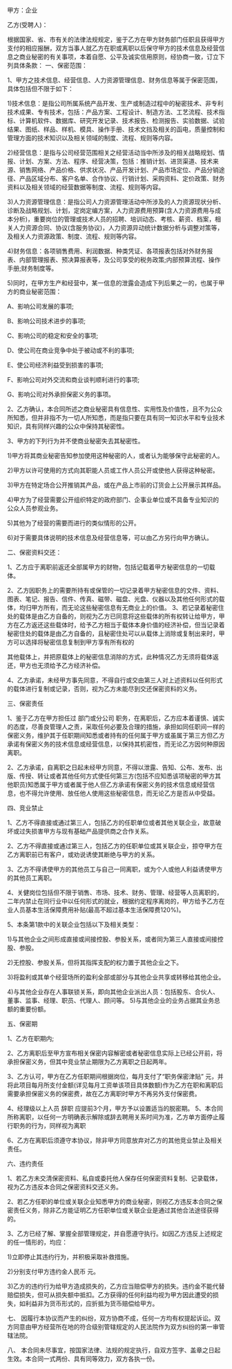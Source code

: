 
 



甲方：企业 




乙方(受聘人)：



根据国家、省、市有关的法律法规规定，鉴于乙方在甲方财务部门任职且获得甲方支付的相应报酬，双方当事人就乙方在职或离职以后保守甲方的技术信息及经营信息之商业秘密的有关事项，本着自愿、公平及诚实信用原则，经协商一致，订立下列具体条款： 一、保密范围：


1、甲方之技术信息、经营信息、人力资源管理信息、财务信息等属于保密范围，具体包括但不限于如下：


1)技术信息：是指公司所属系统产品开发、生产或制造过程中的秘密技术、非专利技术成果、专有技术，包括：产品方案、工程设计、制造方法、工艺流程、技术指标、计算机软件、数据库、研究开发记录、技术报告、检测报告、实验数据、试验结果、图纸、样品、样机、模具、操作手册、技术文挡及相关的函电，质量控制和管理方面的技术知识以及相关领域的制度、流程、规则等内容。 


2)经营信息：是指与公司经营范围相关之经营活动当中所涉及的相关战略规划、情报、计划、方案、方法、程序、经营决策，包括：推销计划、进货渠道、技术来源、销售网络、产品价格、供求状况、产品开发计划、产品市场定位、产品分销途径、产品区域分布、客户名单、合作协议、行销计划、采购资料、定价政策、财务资料以及相关领域的经营数据等制度、流程、规则等内容。 


3)人力资源管理信息：是指公司人力资源管理活动中所涉及的人力资源现状分析、诊断及战略规划、计划，定岗定编方案，人力资源费用预算(含人力资源费用与成本分析)，重要岗位的管理或技术人员的招聘、培训动态、考核、薪资、档案，相关人力资源合同、协议(含服务协议)，人力资源异动统计数据分析与调整对策等，及相关人力资源政策、制度、流程、规则等内容。


4)财务信息：各项销售费用、利润数据、种类凭证、各项报表包括对外财务报表、内部管理报表、预决算报表等，及公司享受的税务政策;内部预算流程、操作手册;财务制度等。


5)同时，在甲方生产和经营中，某一信息的泄露会造成下列后果之一的，也属于甲方的商业秘密范围： 


A、影响公司发展的事项; 


B、影响公司技术进步的事项;


C、影响公司的稳定和安全的事项;


D、使公司在商业竞争中处于被动或不利的事项; 


E、使公司经济利益受到损害的事项;


F、影响公司对外交流和商业谈判顺利进行的事项; 


G、影响公司对外承担保密义务的事项。


2、乙方确认，本合同所述之商业秘密具有信息性、实用性及价值性，且不为公众所知悉，但并非指不为一切人所知悉，而是指只要在具有同一知识水平和专业技术知识，具有同样兴趣的公众中保持其秘密性。 


 3、甲方的下列行为并不使商业秘密失去其秘密性。


1)甲方将其商业秘密告知参加使用这种秘密的人，或者认为能够保守此秘密的人。


2)甲方以许可使用的方式向其职能人员或工作人员公开或使他人获得这种秘密。 


3)甲方在特定场合公开推销其产品，或在产品上市前的订货会上公开展示其样品。


4)甲方为了经营需要公开组织特定的政府部门、企事业单位或不具备专业知识的公众人员参观业务。


5)其他为了经营的需要而进行的类似情形的公开。


6)对于需要具体说明的技术信息及经营信息等，可以由乙方另行向甲方确认。



二、保密资料交还：



1、乙方应于离职前返还全部属甲方的财物，包括记载着甲方秘密信息的一切载体。


2、乙方因职务上的需要所持有或保管的一切记录着甲方秘密信息的文件、资料、图表、笔记、报告、信件、传真、磁带、磁盘、光盘、仪器以及其他任何形式的载体，均归甲方所有，而无论这些秘密信息有无商业上的价值。 3、若记录着秘密住处的载体是由乙方自备的，则视为乙方已同意将这些载体的所有权转让给甲方，甲方在乙方返还这些载体时，给予乙方相当于载体本身价值的经济补偿，但当记录着秘密住处的载体是由乙方自备的，且秘密住处可以从载体上消除或复制出来时，甲方可以选择将秘密信息复制到甲方享有所有权的


其他载体上，并把原载体上的秘密信息消除的方式，此种情况乙方无须将载体返还，甲方也无须给予乙方经济补偿。


4、乙方承诺，未经甲方事先同意，不得自行或交由第三人对上述资料以任何形式的载体进行复制或记录，否则，视为乙方未能尽到交还保密资料的义务。 



 三、保密责任



1、鉴于乙方在甲方担任过 部门或分公司 职务，在离职后，乙方应本着谨慎、诚实的态度，尽善良管理人之责，采取任何必要及合理的措施，承担如同任职间一样的保密义务，维护其于任职期间知悉或者持有的任何属于甲方或虽属于第三方但乙方承诺有保密义务的技术信息或经营信息，以保持其机密性，而无论乙方因何种原因离职。


2、乙方承诺，自离职之日起未经甲方同意，不得以泄露、告知、公布、发布、出版、传授、转让或者其他任何方式使任何第三方(包括不应知悉该项秘密的甲方其他职员)知悉属于甲方或者属于他人但乙方承诺有保密义务的技术信息或经营信息，也不得允许使用、放任他人使用这些秘密信息，而无论乙方是否从中受益。



四、竞业禁止



1、乙方不得直接或通过第三人，包括乙方的任职单位或者其他关联企业，故意破坏或过失损害甲方与现有基础产品提供商之合作关系。


2、乙方不得直接或通过第三人，包括乙方的任职单位或其关联企业，掠夺甲方在乙方离职前已有客户，或劝说诱使其断绝与甲方的关系。


3、乙方不得诱使甲方的其他员工与自己一同离职，或为个人或他人利益诱使甲方的其他员工离职。


4、关健岗位包括但不限于销售、市场、技术、财务、管理、经营等人员离职的，二年内禁止在同行业中以任何形式的就业，根据约定程序离岗的，甲方给予乙方在业人员基本生活保障费用补贴(最高不超过基本生活保障费120%)。 


5、本条第1款中的关联企业包括以下及相关类型：


1)与其他企业之间形成直接或间接控股、参股关系，或者同为第三人直接或间接控股、参股。


2)无控股、参股关系，但将其指挥支配的权力置于其他企业之下。


3)将盈利或其单个经营场所的盈利全部或部分与其他企业共享或转移给其他企业。


4)与其他企业存在人事联锁关系，即向其他企业派出人员：包括股东、合伙人、董事、监事、经理、职员、代理人、顾问等。 5)与其他企业的业务占据其业务总额的重要份额。 



五、保密期 



1、乙方在职期内;


2、乙方离职后至甲方宣布相关保密内容解密或者秘密信息实际上已经公开前，将承担保密义务，但其中竞业禁止期限为乙方离职之日起两年。


3、乙方认可，甲方在乙方任职期间根据岗位，每月支付了“职务保密津贴” 元，并将此项目每月所支付金额(详见每月工资单该项目具体数额)作为乙方在职和离职后需要承担保密义务的保密费，故在乙方离职时甲方不再另外支付保密费。


4、经理级以上人员
辞职
应提前3个月，甲方予以设置适当的脱密期。 5、本合同所称离职，以任何一方明确表示解除或辞去聘用关系时间为准，乙方单方面停止履行职务的行为，同样视为离职


6、乙方在离职后须遵守本协议，除非甲方同意放弃对乙方的其他竞业禁止及相关责任。 



六、违约责任



1、若乙方未交清保密资料、私自或委托他人保存任何保密资料复制、记录载体，视为乙方违反本合同之保密资料交还义务。


2、若乙方任职的单位或关联企业知悉甲方的商业秘密，则视乙方违反本合同之保密责任义务，除非乙方能证明乙方任职单位或关联企业是通过其他合法途径获得的。


3、乙方已经了解、掌握全部管理规定，并自愿遵守执行。如因乙方违反上述规定的任一情形的，均应：


1)立即停止其违约行为，并积极采取补救措施。 


2)分别支付甲方违约金人民币 元。


3)乙方的违约行为给甲方造成损失的，乙方应当赔偿甲方的损失。违约金不能代替赔偿损失，但可从损失额中抵扣。乙方获得的任何利益均视为甲方因此遭受的损失，如利益非为货币形式的，应折抵为货币赔偿给甲方。



七、
因履行本协议而产生的纠纷，双方协商不成，任何一方均有权提起诉讼。双方同意由甲方经营所在地的符合级别管辖规定的人民法院作为双方纠纷的第一审管辖法院。



八、
本合同未尽事宜，按国家法律、法规的规定执行，自双方签字、盖章之日起生效。本合同一式两份、具有同等效力，双方各执一份。




 


 

 
 
 
 
 
  


  
 

  


  


  
 
 
 
 

